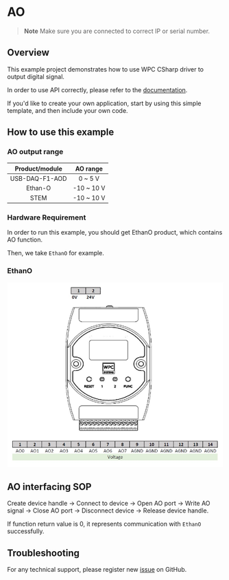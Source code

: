 # AO
> **Note**
> Make sure you are connected to correct IP or serial number.

## Overview

This example project demonstrates how to use WPC CSharp driver to output digital signal.

In order to use API correctly, please refer to the [documentation](https://wpc-systems-ltd.github.io/WPC_CSharp_driver_release/).

If you'd like to create your own application, start by using this simple template, and then include your own code.

## How to use this example

### AO output range

| Product/module  |AO range    |
|:---------------:|:----------:|
| USB-DAQ-F1-AOD  | 0 ~ 5 V    |
| Ethan-O         | -10 ~ 10 V |
| STEM            | -10 ~ 10 V |

### Hardware Requirement

In order to run this example, you should get EthanO product, which contains AO function.

Then, we take `EthanO` for example.

### EthanO

<img src="https://github.com/WPC-Systems-Ltd/WPC_CSharp_driver_release/blob/main/Reference/Pinouts/pinout-EthanO.JPG" alt="drawing" width="600"/>

## AO interfacing SOP

Create device handle -> Connect to device -> Open AO port -> Write AO signal -> Close AO port -> Disconnect device -> Release device handle.

If function return value is 0, it represents communication with `EthanO` successfully.

## Troubleshooting

For any technical support, please register new [issue](https://github.com/WPC-Systems-Ltd/WPC_CSharp_driver_release/issues) on GitHub.